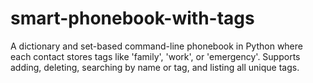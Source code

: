 # smart-phonebook-with-tags
A dictionary and set-based command-line phonebook in Python where each contact stores tags like 'family', 'work', or 'emergency'. Supports adding, deleting, searching by name or tag, and listing all unique tags.
